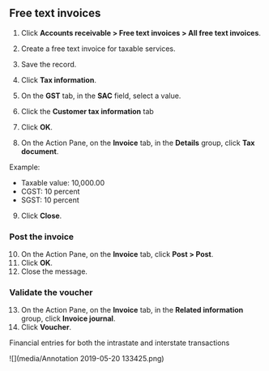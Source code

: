 
## Free text invoices

1. Click **Accounts receivable > Free text invoices > All free text invoices**.
2. Create a free text invoice for taxable services.
3. Save the record.
4. Click **Tax information**.
5. On the **GST** tab, in the **SAC** field, select a value.
6. Click the **Customer tax information** tab

7. Click **OK**.
8. On the Action Pane, on the **Invoice** tab, in the **Details** group, click **Tax document**.

Example:

- Taxable value: 10,000.00
- CGST: 10 percent
- SGST: 10 percent

9. Click **Close**.

### Post the invoice

10. On the Action Pane, on the **Invoice** tab, click **Post > Post**.
11. Click **OK**.
12. Close the message.

### Validate the voucher

13. On the Action Pane, on the **Invoice** tab, in the **Related information** group, click **Invoice journal**.
14. Click **Voucher**.

Financial entries for both the intrastate and interstate transactions

![](media/Annotation 2019-05-20 133425.png)



